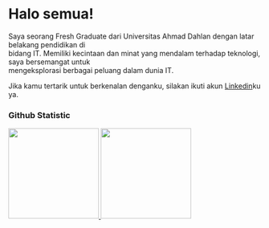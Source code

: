 # Halo semua! 

Saya seorang Fresh Graduate dari Universitas Ahmad Dahlan dengan latar belakang pendidikan di <br>
bidang IT. Memiliki kecintaan dan minat yang mendalam terhadap teknologi, saya bersemangat untuk <br>
mengeksplorasi berbagai peluang dalam dunia IT. <br>

Jika kamu tertarik untuk berkenalan denganku, silakan ikuti akun [Linkedin]([https://www.linkedin.com/in/miftaqul-fiqi-firmansyah/])ku ya.

### Github Statistic
<p align = "left">
<a href = "https://github.com/miftaqulfiqif">
  <img height="180em" src="https://github-readme-stats-eight-theta.vercel.app/api?username=miftaqulfiqif&show_icons=true&theme=algolia&include_all_commits=true&count_private=true"/>
  <img height="180em" src="https://github-readme-stats-eight-theta.vercel.app/api/top-langs/?username=penuliscode&layout=compact&layout=compact&theme=algolia"/>
</a>
</p>
